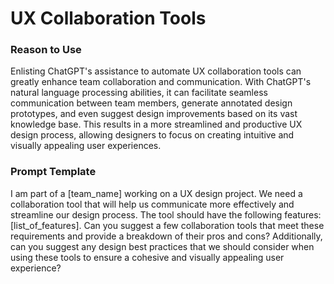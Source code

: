 # UX Collaboration Tools

### Reason to Use

Enlisting ChatGPT's assistance to automate UX collaboration tools can greatly enhance team collaboration and communication. With ChatGPT's natural language processing abilities, it can facilitate seamless communication between team members, generate annotated design prototypes, and even suggest design improvements based on its vast knowledge base. This results in a more streamlined and productive UX design process, allowing designers to focus on creating intuitive and visually appealing user experiences.

### Prompt Template

I am part of a [team_name] working on a UX design project. We need a collaboration tool that will help us communicate more effectively and streamline our design process. The tool should have the following features: [list_of_features]. Can you suggest a few collaboration tools that meet these requirements and provide a breakdown of their pros and cons? Additionally, can you suggest any design best practices that we should consider when using these tools to ensure a cohesive and visually appealing user experience?